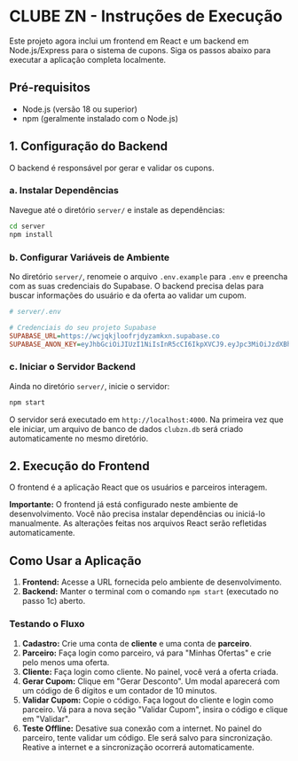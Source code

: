# CLUBE ZN - Instruções de Execução

Este projeto agora inclui um frontend em React e um backend em Node.js/Express para o sistema de cupons. Siga os passos abaixo para executar a aplicação completa localmente.

## Pré-requisitos

- Node.js (versão 18 ou superior)
- npm (geralmente instalado com o Node.js)

## 1. Configuração do Backend

O backend é responsável por gerar e validar os cupons.

### a. Instalar Dependências

Navegue até o diretório `server/` e instale as dependências:

```bash
cd server
npm install
```

### b. Configurar Variáveis de Ambiente

No diretório `server/`, renomeie o arquivo `.env.example` para `.env` e preencha com as suas credenciais do Supabase. O backend precisa delas para buscar informações do usuário e da oferta ao validar um cupom.

```ini
# server/.env

# Credenciais do seu projeto Supabase
SUPABASE_URL=https://wcjqkjloofrjdyzamkxn.supabase.co
SUPABASE_ANON_KEY=eyJhbGciOiJIUzI1NiIsInR5cCI6IkpXVCJ9.eyJpc3MiOiJzdXBhYmFzZSIsInJlZiI6IndjanFramxvb2ZyamR5emFta3huIiwicm9sZSI6ImFub24iLCJpYXQiOjE3NTU2MjI4NDksImV4cCI6MjA3MTE5ODg0OX0.poHKJOj1VlomnoyJ1GWCweoIhuXk3ZH6Di-awC-DDX0
```

### c. Iniciar o Servidor Backend

Ainda no diretório `server/`, inicie o servidor:

```bash
npm start
```

O servidor será executado em `http://localhost:4000`. Na primeira vez que ele iniciar, um arquivo de banco de dados `clubzn.db` será criado automaticamente no mesmo diretório.

## 2. Execução do Frontend

O frontend é a aplicação React que os usuários e parceiros interagem.

**Importante:** O frontend já está configurado neste ambiente de desenvolvimento. Você não precisa instalar dependências ou iniciá-lo manualmente. As alterações feitas nos arquivos React serão refletidas automaticamente.

## Como Usar a Aplicação

1.  **Frontend:** Acesse a URL fornecida pelo ambiente de desenvolvimento.
2.  **Backend:** Manter o terminal com o comando `npm start` (executado no passo 1c) aberto.

### Testando o Fluxo

1.  **Cadastro:** Crie uma conta de **cliente** e uma conta de **parceiro**.
2.  **Parceiro:** Faça login como parceiro, vá para "Minhas Ofertas" e crie pelo menos uma oferta.
3.  **Cliente:** Faça login como cliente. No painel, você verá a oferta criada.
4.  **Gerar Cupom:** Clique em "Gerar Desconto". Um modal aparecerá com um código de 6 dígitos e um contador de 10 minutos.
5.  **Validar Cupom:** Copie o código. Faça logout do cliente e login como parceiro. Vá para a nova seção "Validar Cupom", insira o código e clique em "Validar".
6.  **Teste Offline:** Desative sua conexão com a internet. No painel do parceiro, tente validar um código. Ele será salvo para sincronização. Reative a internet e a sincronização ocorrerá automaticamente.
